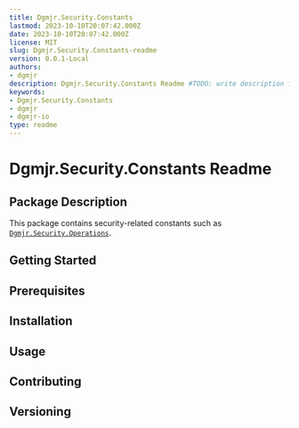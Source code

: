```yaml
---
title: Dgmjr.Security.Constants
lastmod: 2023-10-10T20:07:42.000Z
date: 2023-10-10T20:07:42.000Z
license: MIT
slug: Dgmjr.Security.Constants-readme
version: 0.0.1-Local
authors:
- dgmjr
description: Dgmjr.Security.Constants Readme #TODO: write description for Dgmjr.Security.Constants Readme
keywords:
- Dgmjr.Security.Constants
- dgmjr
- dgmjr-io
type: readme
---
```

# Dgmjr.Security.Constants Readme
<!-- TODO: Write the contents of the Dgmjr.Security.Constants Readme file -->
## Package Description
This package contains security-related constants such as [`Dgmjr.Security.Operations`](https://github.com/dgmjr-io/Dgmjr.Identity/blob/main/src/Security/Constants/src/Operations.cs).

## Getting Started
## Prerequisites
## Installation
## Usage
## Contributing
## Versioning
